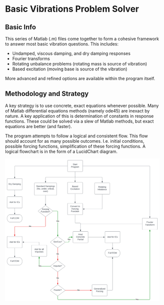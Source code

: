 # Basic Vibrations Problem Solver

## Basic Info
This series of Matlab (.m) files come together to form a cohesive framework to answer most basic vibration questions. This includes:
- Undamped, viscous damping, and dry damping responses
- Fourier transforms
- Rotating unbalance problems (rotating mass is source of vibration)
- Based excitation (moving base is source of the vibration)

More advanced and refined options are available within the program itself.

## Methodology and Strategy
A key strategy is to use concrete, exact equations whenever possible. Many of Matlab differential equations methods (namely ode45) are inexact by nature. A key application of this is determination of constants in response functions. These could be solved via a slew of Matlab methods, but exact equations are better (and faster).

The program attempts to follow a logical and consistent flow. This flow should account for as many possible outcomes. I.e. initial conditions, possible forcing functions, simplification of these forcing functions. A logical flowchart is in the form of a LucidChart diagram.

![SVG System Diagram](sys-architecture.svg)